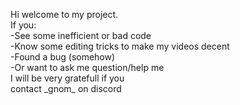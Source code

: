 Hi welcome to my project.<br>
If you:<br>
-See some inefficient or bad code<br>
-Know some editing tricks to make my videos decent<br>
-Found a bug (somehow)<br>
-Or want to ask me question/help me<br>
I will be very gratefull if you<br>
contact \_gnom\_ on discord
